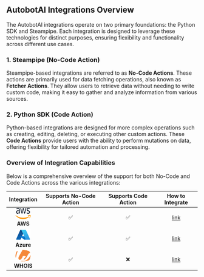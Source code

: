 ## AutobotAI Integrations Overview

The AutobotAI integrations operate on two primary foundations: the Python SDK and Steampipe. Each integration is designed to leverage these technologies for distinct purposes, ensuring flexibility and functionality across different use cases.

### 1. **Steampipe (No-Code Action)**
Steampipe-based integrations are referred to as **No-Code Actions**. These actions are primarily used for data fetching operations, also known as **Fetcher Actions**. They allow users to retrieve data without needing to write custom code, making it easy to gather and analyze information from various sources.

### 2. **Python SDK (Code Action)**
Python-based integrations are designed for more complex operations such as creating, editing, deleting, or executing other custom actions. These **Code Actions** provide users with the ability to perform mutations on data, offering flexibility for tailored automation and processing.

### Overview of Integration Capabilities

Below is a comprehensive overview of the support for both No-Code and Code Actions across the various integrations:


| Integration | Supports No-Code Action | Supports Code Action | How to Integrate |
|:---:|:---:|:---:|:---:|
|<img src="../autobotAI_integrations/integrations/aws/logo-img/light.svg" alt="AWS" width="40" height="30"><br>**AWS**| ✅ | ✅ | [link](./integrations/aws/Integrate.md)|
| <img src="../autobotAI_integrations/integrations/azure/logo-img/light.svg" alt="AWS" width="40" height="30"></br>**Azure** | ✅ | ✅ |[link](./integrations/aws/Integrate.md)|
|  <img src="../autobotAI_integrations/integrations/whois/logo-img/light.svg" alt="AWS" width="40" height="30"></br>**WHOIS**  | ✅ | ❌ |[link](./integrations/aws/Integrate.md)|
